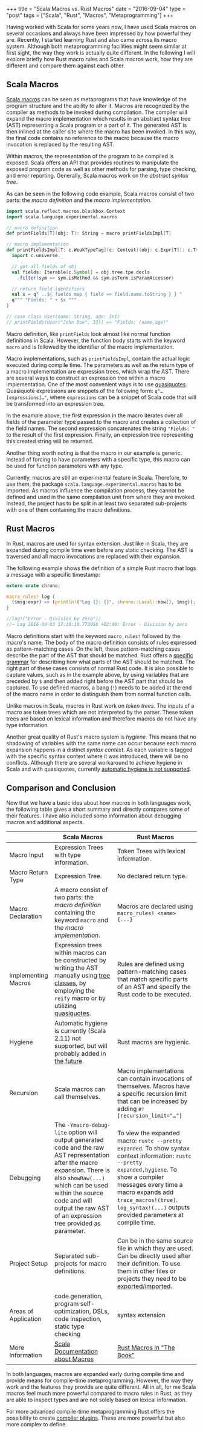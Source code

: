 +++
title = "Scala Macros vs. Rust Macros"
date = "2016-09-04"
type = "post"
tags = ["Scala", "Rust", "Macros", "Metaprogramming"]
+++

Having worked with Scala for some years now, I have used Scala macros on several occasions and always have been impressed by how powerful they are.
Recently, I started learning Rust and also came across its macro system.
Although both metaprogramming facilities might seem similar at first sight, the way they work is actually quite different.
In the following I will explore briefly how Rust macro rules and Scala macros work, how they are different and compare them against each other.

## Scala Macros

[Scala macros](http://scalamacros.org/paperstalks/2013-04-22-LetOurPowersCombine.pdf) can be seen as metaprograms that have knowledge of the program structure and the ability to alter it.
Macros are recognized by the compiler as methods to be invoked during compilation.
The compiler will expand the macro implementation which results in an abstract syntax tree (AST) representing a Scala program or a part of it.
The generated AST is then inlined at the caller site where the macro has been invoked.
In this way, the final code contains no reference to the macro because the macro invocation is replaced by the resulting AST.

Within macros, the representation of the program to be compiled is exposed.
Scala offers an API that provides routines to manipulate the exposed program code as well as other methods for parsing, type checking, and error reporting.
Generally, Scala macros work on the _abstract syntax tree_.

As can be seen in the following code example, Scala macros consist of two parts: the _macro definition_ and the _macro implementation_.


```Scala
import scala.reflect.macros.blackbox.Context
import scala.language.experimental.macros

// macro definition
def printFields[T](obj: T): String = macro printFieldsImpl[T]

// macro implementation
def printFieldsImpl[T: c.WeakTypeTag](c: Context)(obj: c.Expr[T]): c.Tree = {
  import c.universe._

  // get all fields of obj
  val fields: Iterable[c.Symbol] = obj.tree.tpe.decls
    .filter(sym => sym.isMethod && sym.asTerm.isParamAccessor)

  // return field identifiers
  val x = q" ..${ fields map { field => field.name.toString } } "  
  q""" "Fields: " + $x """
}

// case class User(name: String, age: Int)
// printFields(User("John Doe", 33)) => "Fields: (name,age)"
```

Macro definition, like `printFields` look almost like normal function definitions in Scala.
However, the function body starts with the keyword `macro` and is followed by the identifier of the macro implementation.

Macro implementations, such as `printFieldsImpl`, contain the actual logic executed during compile time.
The parameters as well as the return type of a macro implementation are expression trees, which wrap the AST.
There are several ways to construct an expression tree within a macro implementation.
One of the most convenient ways is to use [quasiquotes](http://docs.scala-lang.org/overviews/quasiquotes/intro.html).
Quasiquote expressions are snippets of the following form: `q"…[expressions]…"`, where `expressions` can be a snippet of Scala code that will be transformed into an expression tree.

In the example above, the first expression in the macro iterates over all fields of the parameter type passed to the macro and creates a collection of the field names.
The second expression concatenates the string `"Fields: "` to the result of the first expression.
Finally, an expression tree representing this created string will be returned.

Another thing worth noting is that the macro in our example is generic.
Instead of forcing to have parameters with a specific type, this macro can be used for function parameters with any type.

Currently, macros are still an experimental feature in Scala.
Therefore, to use them, the package `scala.language.experimental.macros` has to be imported.
As macros influence the compilation process, they cannot be defined and used in the same compilation unit from where they are invoked.
Instead, the project has to be split in at least two separated sub-projects with one of them containing the macro definitions.


## Rust Macros

In Rust, macros are used for syntax extension.
Just like in Scala, they are expanded during compile time even before any static checking.
The AST is traversed and all macro invocations are replaced with their expansion.

The following example shows the definition of a simple Rust macro that logs a message with a specific timestamp:

```rust
extern crate chrono;

macro_rules! log {
  ($msg:expr) => (println!("Log {}: {}", chrono::Local::now(), $msg));
}

//log!("Error - Division by zero");
//→ Log 2016-09-03 17:39:18.773956 +02:00: Error - Division by zero
```

Macro definitions start with the keyword `macro_rules!` followed by the macro's name.
The body of the macro definition consists of rules expressed as pattern-matching cases.
On the left, these pattern-matching cases describe the part of the AST that should be matched.
Rust offers a [specific grammar](https://doc.rust-lang.org/reference.html#macros) for describing how what parts of the AST should be matched.
The right part of these cases consists of normal Rust code.
It is also possible to capture values, such as in the example above, by using variables that are preceded by `$` and then added right before the AST part that should be captured.
To use defined macros, a bang (`!`) needs to be added at the end of the macro name in order to distinguish them from normal function calls.

Unlike macros in Scala, macros in Rust work on _token trees_.
The inputs of a macro are token trees which are not interpreted by the parser.
These token trees are based on lexical information and therefore macros do not have any type information.

Another great quality of Rust's macro system is _hygiene_. 
This means that no shadowing of variables with the same name can occur because each macro expansion happens in a distinct _syntax context_.
As each variable is tagged with the specific syntax context where it was introduced, there will be no conflicts.
Although there are several workaround to achieve hygiene in Scala and with quasiquotes, currently [automatic hygiene is not supported](http://docs.scala-lang.org/overviews/quasiquotes/hygiene).


## Comparison and Conclusion

Now that we have a basic idea about how macros in both languages work, the following table gives a short summary and directly compares some of their features.
I have also included some information about debugging macros and additional aspects.


&nbsp;  |  Scala Macros  | Rust Macros
-----|  ------------- | -------------
Macro Input | Expression Trees with type information. | Token Trees with lexical information.
Macro Return Type | Expression Tree. | No declared return type.
Macro Declaration | A macro consist of two parts: the _macro definition_ containing the keyword `macro` and the _macro implementation_. | Macros are declared using `macro_rules! <name> {...}`
Implementing Macros | Expression trees within macros can be constructed by writing the AST manually using [tree classes](http://www.scala-lang.org/api/2.9.2/scala/reflect/generic/Trees.html), by employing the `reify` macro or by utilizing [quasiquotes](http://docs.scala-lang.org/overviews/quasiquotes/intro.html). | Rules are defined using pattern-matching cases that match specific parts of an AST and specify the Rust code to be executed.
Hygiene | Automatic hygiene is currently (Scala 2.11) not supported, but will probably added in [the future](https://issues.scala-lang.org/browse/SI-7823). | Rust macros are hygienic. 
Recursion | Scala macros can call themselves. | Macro implementations can contain invocations of themselves. Macros have a specific recursion limit that can be increased by adding `#![recursion_limit="…"]`
Debugging | The `-Ymacro-debug-lite` option will output generated code and the raw AST representation after the macro expansion. There is also `showRaw(...)` which can be used within the source code and will output the raw AST of an expression tree provided as parameter. | To view the expanded macro: `rustc --pretty expanded`. To show syntax context information: `rustc --pretty expanded,hygiene`. To show a compiler messages every time a macro expands add `trace_macros!(true)`. `log_syntax!(...)` outputs provided parameters at compile time.
Project Setup | Separated sub-projects for macro definitions. | Can be in the same source file in which they are used. Can be directly used after their definition. To use them in other files or projects they need to be [exported/imported](https://doc.rust-lang.org/book/macros.html#scoping-and-macro-importexport).
Areas of Application | code generation, program self-optimization, DSLs, code inspection, static type checking  | syntax extension
More Information| [Scala Documentation about Macros](http://docs.scala-lang.org/overviews/macros/overview.html)  | [Rust Macros in "The Book"](https://doc.rust-lang.org/book/macros.html)


In both languages, macros are expanded early during compile time and provide means for compile-time metaprogramming.
However, the way they work and the features they provide are quite different.
All in all, for me Scala macros feel much more powerful compared to macro rules in Rust, as they are able to inspect types and are not solely based on lexical information. 

For more advanced compile-time metaprogramming Rust offers the possibility to create [compiler plugins](https://doc.rust-lang.org/book/compiler-plugins.html). 
These are more powerful but also more complex to define.

